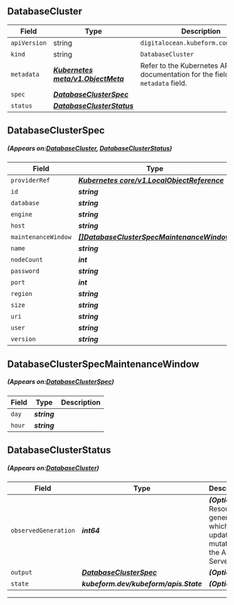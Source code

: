 ## DatabaseCluster
| Field | Type | Description |
| ------ | ----- | ----------- |
| `apiVersion` | string | `digitalocean.kubeform.com/v1alpha1` |
|    `kind` | string | `DatabaseCluster` |
| `metadata` | ***[Kubernetes meta/v1.ObjectMeta](https://kubernetes.io/docs/reference/generated/kubernetes-api/v1.13/#objectmeta-v1-meta)***|Refer to the Kubernetes API documentation for the fields of the `metadata` field.|
| `spec` | ***[DatabaseClusterSpec](#DatabaseClusterSpec)***||
| `status` | ***[DatabaseClusterStatus](#DatabaseClusterStatus)***||
## DatabaseClusterSpec
##### (Appears on:[DatabaseCluster](#DatabaseCluster), [DatabaseClusterStatus](#DatabaseClusterStatus))
| Field | Type | Description |
| ------ | ----- | ----------- |
| `providerRef` | ***[Kubernetes core/v1.LocalObjectReference](https://kubernetes.io/docs/reference/generated/kubernetes-api/v1.13/#localobjectreference-v1-core)***||
| `id` | ***string***||
| `database` | ***string***| ***(Optional)*** |
| `engine` | ***string***||
| `host` | ***string***| ***(Optional)*** |
| `maintenanceWindow` | ***[[]DatabaseClusterSpecMaintenanceWindow](#DatabaseClusterSpecMaintenanceWindow)***| ***(Optional)*** |
| `name` | ***string***||
| `nodeCount` | ***int***||
| `password` | ***string***| ***(Optional)*** |
| `port` | ***int***| ***(Optional)*** |
| `region` | ***string***||
| `size` | ***string***||
| `uri` | ***string***| ***(Optional)*** |
| `user` | ***string***| ***(Optional)*** |
| `version` | ***string***||
## DatabaseClusterSpecMaintenanceWindow
##### (Appears on:[DatabaseClusterSpec](#DatabaseClusterSpec))
| Field | Type | Description |
| ------ | ----- | ----------- |
| `day` | ***string***||
| `hour` | ***string***||
## DatabaseClusterStatus
##### (Appears on:[DatabaseCluster](#DatabaseCluster))
| Field | Type | Description |
| ------ | ----- | ----------- |
| `observedGeneration` | ***int64***| ***(Optional)*** Resource generation, which is updated on mutation by the API Server.|
| `output` | ***[DatabaseClusterSpec](#DatabaseClusterSpec)***| ***(Optional)*** |
| `state` | ***kubeform.dev/kubeform/apis.State***| ***(Optional)*** |
---
